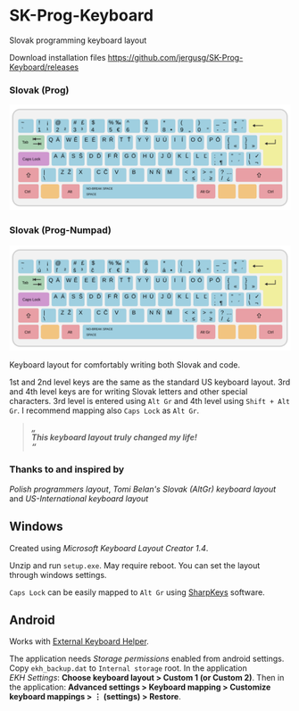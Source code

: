 # SK-Prog-Keyboard

Slovak programming keyboard layout

Download installation files https://github.com/jergusg/SK-Prog-Keyboard/releases

### Slovak (Prog)
![Slovak (Prog)](./SK-Prog.svg)

### Slovak (Prog-Numpad)
![Slovak (Prog-Numpad)](./SK-ProgN.svg)

Keyboard layout for comfortably writing both Slovak and code.

1st and 2nd level keys are the same as the standard US keyboard layout. 3rd and 4th level keys are for writing Slovak letters and other special characters. 3rd level is entered using `Alt Gr` and 4th level using `Shift + Alt Gr`. I recommend mapping also `Caps Lock` as `Alt Gr`.

> ***„***  
> ***This keyboard layout truly changed my life!***  
> ***“***  

### Thanks to and inspired by
*Polish programmers layout*, *Tomi Belan's Slovak (AltGr) keyboard layout* and *US-International keyboard layout*

## Windows
Created using *Microsoft Keyboard Layout Creator 1.4*.

Unzip and run `setup.exe`. May require reboot. You can set the layout through windows settings.

`Caps Lock` can be easily mapped to `Alt Gr` using [SharpKeys](https://github.com/randyrants/sharpkeys/releases) software.

## Android
Works with [External Keyboard Helper](http://www.apedroid.com/android-applications/external-keyboard-helper).

The application needs *Storage permissions* enabled from android settings.  
Copy `ekh_backup.dat` to `Internal storage` root. In the application *EKH Settings*: **Choose keyboard layout > Custom 1 (or Custom 2)**. Then in the application: **Advanced settings > Keyboard mapping > Customize keyboard mappings > ⋮ (settings) > Restore**.
